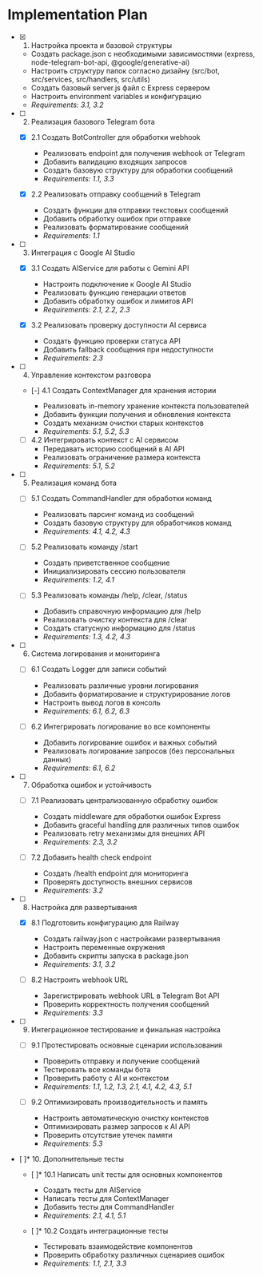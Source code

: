 # Implementation Plan

- [x] 1. Настройка проекта и базовой структуры



  - Создать package.json с необходимыми зависимостями (express, node-telegram-bot-api, @google/generative-ai)
  - Настроить структуру папок согласно дизайну (src/bot, src/services, src/handlers, src/utils)
  - Создать базовый server.js файл с Express сервером
  - Настроить environment variables и конфигурацию
  - _Requirements: 3.1, 3.2_


- [ ] 2. Реализация базового Telegram бота
  - [x] 2.1 Создать BotController для обработки webhook


    - Реализовать endpoint для получения webhook от Telegram
    - Добавить валидацию входящих запросов
    - Создать базовую структуру для обработки сообщений
    - _Requirements: 1.1, 3.3_
  
  - [x] 2.2 Реализовать отправку сообщений в Telegram

    - Создать функции для отправки текстовых сообщений
    - Добавить обработку ошибок при отправке
    - Реализовать форматирование сообщений
    - _Requirements: 1.1_

- [ ] 3. Интеграция с Google AI Studio
  - [x] 3.1 Создать AIService для работы с Gemini API


    - Настроить подключение к Google AI Studio
    - Реализовать функцию генерации ответов
    - Добавить обработку ошибок и лимитов API
    - _Requirements: 2.1, 2.2, 2.3_
  

  - [x] 3.2 Реализовать проверку доступности AI сервиса

    - Создать функцию проверки статуса API
    - Добавить fallback сообщения при недоступности
    - _Requirements: 2.3_

- [ ] 4. Управление контекстом разговора
  - [-] 4.1 Создать ContextManager для хранения истории

    - Реализовать in-memory хранение контекста пользователей
    - Добавить функции получения и обновления контекста
    - Создать механизм очистки старых контекстов
    - _Requirements: 5.1, 5.2, 5.3_
  
  - [ ] 4.2 Интегрировать контекст с AI сервисом
    - Передавать историю сообщений в AI API
    - Реализовать ограничение размера контекста
    - _Requirements: 5.1, 5.2_

- [ ] 5. Реализация команд бота
  - [ ] 5.1 Создать CommandHandler для обработки команд
    - Реализовать парсинг команд из сообщений
    - Создать базовую структуру для обработчиков команд
    - _Requirements: 4.1, 4.2, 4.3_
  
  - [ ] 5.2 Реализовать команду /start
    - Создать приветственное сообщение
    - Инициализировать сессию пользователя
    - _Requirements: 1.2, 4.1_
  
  - [ ] 5.3 Реализовать команды /help, /clear, /status
    - Добавить справочную информацию для /help
    - Реализовать очистку контекста для /clear
    - Создать статусную информацию для /status
    - _Requirements: 1.3, 4.2, 4.3_

- [ ] 6. Система логирования и мониторинга
  - [ ] 6.1 Создать Logger для записи событий
    - Реализовать различные уровни логирования
    - Добавить форматирование и структурирование логов
    - Настроить вывод логов в консоль
    - _Requirements: 6.1, 6.2, 6.3_
  
  - [ ] 6.2 Интегрировать логирование во все компоненты
    - Добавить логирование ошибок и важных событий
    - Реализовать логирование запросов (без персональных данных)
    - _Requirements: 6.1, 6.2_

- [ ] 7. Обработка ошибок и устойчивость
  - [ ] 7.1 Реализовать централизованную обработку ошибок
    - Создать middleware для обработки ошибок Express
    - Добавить graceful handling для различных типов ошибок
    - Реализовать retry механизмы для внешних API
    - _Requirements: 2.3, 3.2_
  
  - [ ] 7.2 Добавить health check endpoint
    - Создать /health endpoint для мониторинга
    - Проверять доступность внешних сервисов
    - _Requirements: 3.2_

- [ ] 8. Настройка для развертывания
  - [x] 8.1 Подготовить конфигурацию для Railway



    - Создать railway.json с настройками развертывания
    - Настроить переменные окружения
    - Добавить скрипты запуска в package.json
    - _Requirements: 3.1, 3.2_
  
  - [ ] 8.2 Настроить webhook URL
    - Зарегистрировать webhook URL в Telegram Bot API
    - Проверить корректность получения сообщений
    - _Requirements: 3.3_

- [ ] 9. Интеграционное тестирование и финальная настройка
  - [ ] 9.1 Протестировать основные сценарии использования
    - Проверить отправку и получение сообщений
    - Тестировать все команды бота
    - Проверить работу с AI и контекстом
    - _Requirements: 1.1, 1.2, 1.3, 2.1, 4.1, 4.2, 4.3, 5.1_
  
  - [ ] 9.2 Оптимизировать производительность и память
    - Настроить автоматическую очистку контекстов
    - Оптимизировать размер запросов к AI API
    - Проверить отсутствие утечек памяти
    - _Requirements: 5.3_

- [ ]* 10. Дополнительные тесты
  - [ ]* 10.1 Написать unit тесты для основных компонентов
    - Создать тесты для AIService
    - Написать тесты для ContextManager
    - Добавить тесты для CommandHandler
    - _Requirements: 2.1, 4.1, 5.1_
  
  - [ ]* 10.2 Создать интеграционные тесты
    - Тестировать взаимодействие компонентов
    - Проверить обработку различных сценариев ошибок
    - _Requirements: 1.1, 2.1, 3.3_